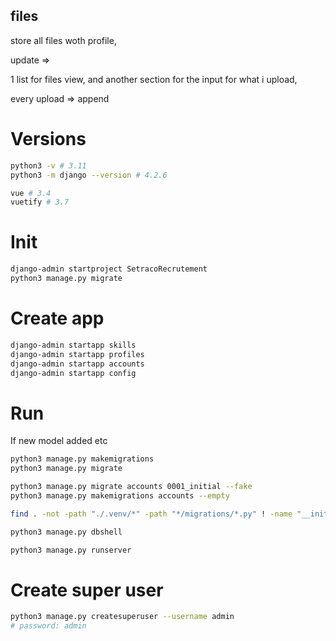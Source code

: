 ## files

store all files woth profile, 

update => 

1 list for files view, and another section for the input for what i upload, 

every upload => append

# Versions

```bash
python3 -v # 3.11
python3 -m django --version # 4.2.6

vue # 3.4
vuetify # 3.7
```

# Init

```bash
django-admin startproject SetracoRecrutement
python3 manage.py migrate
```

# Create app

```bash
django-admin startapp skills
django-admin startapp profiles
django-admin startapp accounts
django-admin startapp config
```

# Run

If new model added etc

```bash
python3 manage.py makemigrations
python3 manage.py migrate

python3 manage.py migrate accounts 0001_initial --fake
python3 manage.py makemigrations accounts --empty 

find . -not -path "./.venv/*" -path "*/migrations/*.py" ! -name "__init__.py" -delete

python3 manage.py dbshell
```

```bash
python3 manage.py runserver
```

# Create super user

```bash
python3 manage.py createsuperuser --username admin
# password: admin
```
